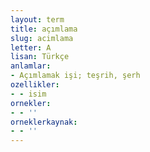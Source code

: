 ```yaml
---
layout: term
title: açımlama
slug: acimlama
letter: A
lisan: Türkçe
anlamlar:
- Açımlamak işi; teşrih, şerh
ozellikler:
- - isim
ornekler:
- - ''
orneklerkaynak:
- - ''
---
```

